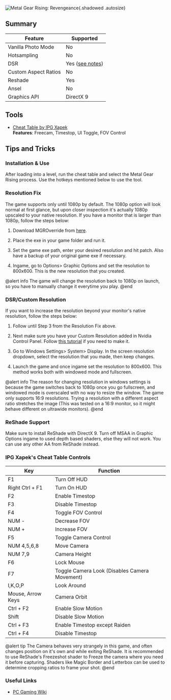 ![Metal Gear Rising: Revengeance](Images\metalgearrising.png "Shot by Stellasin"){.shadowed .autosize}
 
## Summary
 
Feature | Supported
--|--
Vanilla Photo Mode | No
Hotsampling | No
DSR | Yes ([see notes](#dsrcustom-resolution))
Custom Aspect Ratios | No
Reshade | Yes
Ansel | No
Graphics API | DirectX 9
 
## Tools
 
* [Cheat Table by IPG Xapek](..\CheatTables\METAL_GEAR_RISING_REVENGEANCE-FreeCam-Fov-NoHUD-StopTime.CT)   
**Features**: Freecam, Timestop, UI Toggle, FOV Control 

## Tips and Tricks

### Installation & Use

After loading into a level, run the cheat table and select the Metal Gear Rising process. Use the hotkeys mentioned below to use the tool. 

### Resolution Fix 

The game supports only until 1080p by default. The 1080p option will look normal at first glance, but upon closer inspection it's actually 1080p upscaled to your native resolution. If you have a monitor that is larger than 1080p, follow the steps below:

1. Download MGROverride from [here](https://community.pcgamingwiki.com/files/file/722-mgroverride/).

2. Place the exe in your game folder and run it. 

3. Set the game exe path, enter your desired resolution and hit patch. Also have a backup of your original game exe if necessary.

4. Ingame, go to Options> Graphic Options and set the resolution to 800x600. This is the new resolution that you created.

@alert info
The game will change the resolution back to 1080p on launch, so you have to manually change it everytime you play. 
@end

### DSR/Custom Resolution 

If you want to increase the resolution beyond your monitor's native resolution, follow the steps below: 

1. Follow until Step 3 from the Resolution Fix above.

2. Next make sure you have your Custom Resolution added in Nvidia Control Panel. Follow [this tutorial](https://www.nvidia.com/content/Control-Panel-Help/vLatest/en-us/mergedProjects/nvdsp/To_create_custom_timings_for_your_HDTV_display.htm#:~:text=To%20create%20custom%20resolutions%20for%20your%20display&text=From%20the%20NVIDIA%20Control%20Panel,box%2C%20click%20Create%20Custom%20Resolution) if you need to make it.

3. Go to Windows Settings> System> Display. In the screen resolution dropdown, select the resolution that you made, then keep changes. 

4. Launch the game and once ingame set the resolution to 800x600. This method works both with windowed mode and fullscreen.

@alert info 
The reason for changing resolution in windows settings is because the game switches back to 1080p once you go fullscreen, and windowed mode is overscaled with no way to resize the window. The game only supports 16:9 resolutions. Trying a resolution with a different aspect ratio stretches the image (This was tested on a 16:9 monitor, so it might behave different on ultrawide monitors).
@end

### ReShade Support

Make sure to install ReShade with DirectX 9. Turn off MSAA in Graphic Options ingame to used depth based shaders, else they will not work. You can use any other AA from ReShade instead. 

### IPG Xapek's Cheat Table Controls

Key | Function
--|--|
F1 | Turn Off HUD
Right Ctrl + F1 | Turn On HUD
F2 | Enable Timestop
F3 | Disable Timestop
F4 | Toggle FOV Control 
NUM - | Decrease FOV
NUM + | Increase FOV
F5 | Toggle Camera Control
NUM 4,5,6,8 | Move Camera 
NUM 7,9 | Camera Height
F6 | Lock Mouse
F7 | Toggle Camera Look (Disables Camera Movement)
I,K,O,P | Look Around 
Mouse, Arrow Keys | Camera Orbit
Ctrl + F2 | Enable Slow Motion
Shift | Disable Slow Motion
Ctrl + F3 | Enable Timestop except Raiden
Ctrl + F4 | Disable Timestop 

@alert tip
The Camera behaves very strangely in this game, and often changes position on it's own and while exiting ReShade. It is recommended to use ReShade's Freezeshot shader to Freeze the camera where you need it before capturing. Shaders like Magic Border and Letterbox can be used to determine cropping ratios to frame your shot. 
@end

### Useful Links
 
* [PC Gaming Wiki](https://www.pcgamingwiki.com/wiki/Metal_Gear_Rising:_Revengeance)